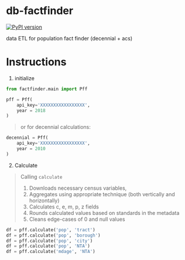 # db-factfinder 
[![PyPI version](https://badge.fury.io/py/pff-factfinder.svg)](https://badge.fury.io/py/pff-factfinder)

data ETL for population fact finder (decennial + acs)

# Instructions
1. initialize 
```python 
from factfinder.main import Pff

pff = Pff(
    api_key='XXXXXXXXXXXXXXXXX', 
    year = 2018
)
```
> or for decennial calculations:
```python 
decennial = Pff(
    api_key='XXXXXXXXXXXXXXXXX', 
    year = 2010
)
```
2. Calculate
> Calling `calculate` 
>    1. Downloads necessary census variables,
>    2. Aggregates using appropriate technique (both vertically and horizontally)
>    3. Calculates c, e, m, p, z fields
>    4. Rounds calculated values based on standards in the metadata
>    5. Cleans edge-cases of 0 and null values
```python
df = pff.calculate('pop', 'tract')
df = pff.calculate('pop', 'borough')
df = pff.calculate('pop', 'city')
df = pff.calculate('pop', 'NTA')
df = pff.calculate('mdage', 'NTA')
```

